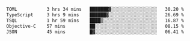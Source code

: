 <!--START_SECTION:waka-->

```txt
TOML           3 hrs 34 mins   ███████▓░░░░░░░░░░░░░░░░░   30.20 %
TypeScript     3 hrs 9 mins    ██████▓░░░░░░░░░░░░░░░░░░   26.69 %
TSQL           1 hr 59 mins    ████▒░░░░░░░░░░░░░░░░░░░░   16.87 %
Objective-C    57 mins         ██░░░░░░░░░░░░░░░░░░░░░░░   08.15 %
JSON           45 mins         █▓░░░░░░░░░░░░░░░░░░░░░░░   06.41 %
```

<!--END_SECTION:waka-->